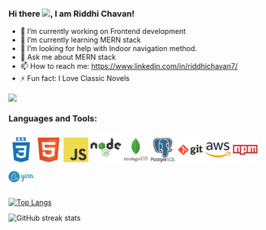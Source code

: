 ### Hi there <img src="https://raw.githubusercontent.com/MartinHeinz/MartinHeinz/master/wave.gif" width="30px">, I am Riddhi Chavan!

- 🔭 I’m currently working on Frontend development
- 🌱 I’m currently learning MERN stack
- 🤔 I’m looking for help with Indoor navigation method.
- 💬 Ask me about MERN stack
- 📫 How to reach me: https://www.linkedin.com/in/riddhichavan7/
- ⚡ Fun fact: I Love Classic Novels


<p><img align="center" src = "https://github-readme-stats.vercel.app/api?username=riddhisc" />
  
 ### Languages and Tools:
<img src="https://github.com/devicons/devicon/blob/master/icons/css3/css3-plain-wordmark.svg" alt="CSS" width="50" height="50"/> <img src="https://github.com/devicons/devicon/blob/master/icons/html5/html5-original.svg" alt="HTML" width="50" height="50"/> 
<img src="https://github.com/devicons/devicon/blob/master/icons/javascript/javascript-original.svg" alt="JavaScript" width="50" height="50"/> 
<img src="https://github.com/devicons/devicon/blob/master/icons/nodejs/nodejs-original-wordmark.svg" alt="NodeJS" width="60" height="60"/>
<img src="https://github.com/devicons/devicon/blob/master/icons/mongodb/mongodb-original-wordmark.svg" alt="MongoDB" width="50" height="50"/>
<img src="https://github.com/devicons/devicon/blob/master/icons/postgresql/postgresql-original-wordmark.svg" alt="PostgreSQL" width="50" height="50"/>
<img src="https://github.com/devicons/devicon/blob/master/icons/git/git-original-wordmark.svg" alt="Git" width="50" height="50"/>
<img src="https://github.com/devicons/devicon/blob/master/icons/amazonwebservices/amazonwebservices-original-wordmark.svg" alt="AWS" width="50" height="50"/>
<img src="https://github.com/devicons/devicon/blob/master/icons/npm/npm-original-wordmark.svg" alt="npm" width="50" height="50"/> 
 <img src="https://github.com/devicons/devicon/blob/master/icons/yarn/yarn-original-wordmark.svg" alt="yarn" width="50" height="50"/> 

  
  
  
 [![Top Langs](https://github-readme-stats.vercel.app/api/top-langs/?username=riddhisc)](https://github.com/riddhisc/github-readme-stats) 
  





[twitter]: https://twitter.com/Vishwajeet323
[instagram]: https://www.instagram.com/vishwajeetraj11/
[linkedin]: https://www.linkedin.com/in/vishwajeetraj11/

![GitHub streak stats](https://github-readme-streak-stats.herokuapp.com/?user=riddhisc&count_private=true&theme=tokyonight&hide=contribs,prs)

  

